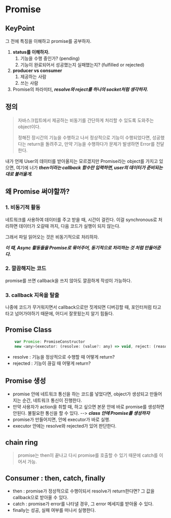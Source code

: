 # Promise

## KeyPoint

그 전에 특징을 이해하고 promise를 공부하자.

1. **status를 이해하자.**
   1. 기능을 수행 중인가? (pending)
   2. 기능이 완료되어서 성공했는지 실패했는지? (fulfilled or rejected)
2. **producer vs consumer**
   1. 제공하는 사람
   2. 쓰는 사람
3. Promise의 파라미터, _**resolve와 reject를 하나의 socket처럼 생각하자.**_

## 정의 

> 자바스크립트에서 제공하는 비동기를 간단하게 처리할 수 있도록 도와주는 object이다. 
> 
> 정해진 장시간의 기능을 수행하고 나서 정상적으로 기능이 수행되었다면, 성공했다는 return을 돌려주고, 만약 기능을 수행하다가 문제가 발생하면 Error를 전달한다.

내가 언제 User의 데이터를 받아올지는 모르겠지만 Promise라는 object를 가지고 있으면, 
여기에 너가 _**then이라는 callback 함수만 입력하면, user의 데이터가 준비되는 대로 불러올게.**_

## 왜 Promise 써야할까?

### 1. 비동기적 활동

네트워크를 사용하여 데이터를 주고 받을 때, 시간이 걸린다. 이걸 synchronous로 처리하면 데이터가 오갈때 까지, 다음 코드가 실행이 되지 않는다.

그래서 파일 읽어오는 것은 비동기적으로 처리하자.

_**이 때, Async 활동들을 Promise로 묶어주어, 동기적으로 처리하는 것 처럼 만들어준다.**_

### 2. 깔끔해지는 코드

promise를 쓰면 callback을 쓰지 않아도 깔끔하게 작성이 가능하다.

### 3. callback 지옥을 탈출

나중에 코드가 무거워지면서 callback으로만 짓게되면 디버깅할 때, 포인터처럼 타고 타고 넘어가야하기 때문에, 어디서 잘못됬는지 알기 힘들다.

## Promise Class

```javascript
    var Promise: PromiseConstructor
    new <any>(executor: (resolve: (value?: any) => void, reject: (reason?: any) => void) => void) => Promise<any>
```

- resolve : 기능을 정상적으로 수행할 때 어떻게 return?
- rejected : 기능이 끊길 때 어떻게 return?

## Promise 생성

- promise 안에 네트워크 통신을 하는 코드를 넣었다면, object가 생성되고 만들어지는 순간, 네트워크 통신이 진행한다.
- 만약 사용자가 action을 취할 때, 하고 싶으면 본문 안에 바로 promise를 생성하면 안된다. 불필요한 통신을 할 수 있다. --> _**class 안에 Promise를 생성하자**_
- promise가 만들어지면, 안에 executor가 바로 실행.
- executor 안에는 resolve와 rejected가 있어 판단한다.

## chain ring

> promise는 then이 끝나고 다시 promise를 호출할 수 있기 때문에 catch를 이어서 가능.

## Consumer : then, catch, finally

- then : promise가 정상적으로 수행이되서 resolve가 return한다면? 그 값을 callback으로 받아올 수 있다.
- catch : promise가 error를 나타낼 경우, 그 error 메세지를 받아올 수 있다.
- finally는 성공, 실패 여부를 떠나서 실행한다.

